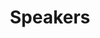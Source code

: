 ---
title: Speakers
sections:
  - type: hero_section
    title: Speakers
    subtitle: >-
      Speakers of Past Talks
    align: center
    padding_top: large
    padding_bottom: none
    background_color: none
    has_border: false
  - type: grid_section
    grid_items:
      - title: Tim Khoury
        content: Investor of DCG
        title_align: center
        content_align: center
        image: https://cdn.jsdelivr.net/gh/Content2049/Content2049/public/speakers/khoury.jpeg
        image_alt: Tim Khoury Digital Currency Group
        image_position: top
        image_align: center
        image_has_padding: true
        actions:
          - label: Twitter
            url: https://twitter.com/TKhrypto
            style: link
            has_icon: true
            icon: twitter
            icon_position: center
            new_window: true
          - label: Linkedin
            url: https://www.linkedin.com/in/timothy-khoury/
            style: link
            has_icon: true
            icon: linkedin
            icon_position: center
            new_window: true
        actions_align: center
      - title: Harry Halpin
        content: CEO of Nym Technologies
        title_align: center
        content_align: center
        image: https://cdn.jsdelivr.net/gh/Content2049/Content2049/public/speakers/harryhalpin.png
        image_alt: zen
        image_position: top
        image_align: center
        image_has_padding: true
        actions:
          - label: Twitter
            url: https://twitter.com/harryhalpin
            style: link
            has_icon: true
            icon: twitter
            icon_position: center
            new_window: true
          - label: Linkedin
            url: https://www.linkedin.com/in/harryhalpin/
            style: link
            has_icon: true
            icon: linkedin
            icon_position: center
            new_window: true
        actions_align: center
      - title: Mark Phillips
        content: VP of Helium
        title_align: center
        content_align: center
        image: https://cdn.jsdelivr.net/gh/Content2049/Content2049/public/speakers/pharkmillups.png
        image_alt: Mark Phillips Helium
        image_position: top
        image_align: center
        image_has_padding: true
        actions:
          - label: Twitter
            url: https://twitter.com/pharkmillups
            style: link
            has_icon: true
            icon: twitter
            icon_position: center
            new_window: true
          - label: Linkedin
            url: https://www.linkedin.com/in/mark-phillips-255b757/
            style: link
            has_icon: true
            icon: linkedin
            icon_position: center
            new_window: true
        actions_align: center
      - title: Sebastian
        content: COO of Arweave
        title_align: center
        content_align: center
        image: https://cdn.jsdelivr.net/gh/Content2049/Content2049/public/speakers/sebastiancamposgroth.jpeg
        image_alt: Sebastian Campos Groth Arweave
        image_position: top
        image_align: center
        image_has_padding: true
        actions:
          - label: Twitter
            url: https://twitter.com/OpenWebFoundry
            style: link
            has_icon: true
            icon: twitter
            icon_position: center
            new_window: true
          - label: Linkedin
            url: https://www.linkedin.com/in/sebastiancamposgroth/
            style: link
            has_icon: true
            icon: linkedin
            icon_position: center
            new_window: true
        actions_align: center
      - title: Spenser Huang
        content: Managing Director of Coinlist
        title_align: center
        content_align: center
        image: https://cdn.jsdelivr.net/gh/Content2049/Content2049/public/speakers/huangspenser.jpeg
        image_alt: Spenser Huang Coinlist
        image_position: top
        image_align: center
        image_has_padding: true
        actions:
          - label: Twitter
            url: https://twitter.com/huangspenser
            style: link
            has_icon: true
            icon: twitter
            icon_position: center
            new_window: true
          - label: Linkedin
            url: https://www.linkedin.com/in/huangspenser/
            style: link
            has_icon: true
            icon: linkedin
            icon_position: center
            new_window: true
        actions_align: center
      - title: Tomas Molin
        content: Research of Messari
        title_align: center
        content_align: center
        image: https://cdn.jsdelivr.net/gh/Content2049/Content2049/public/speakers/tomasm.jpeg
        image_alt: Tomas Molin Messari
        image_position: top
        image_align: center
        image_has_padding: true
        actions:
          - label: Twitter
            url: https://twitter.com/___TomasM
            style: link
            has_icon: true
            icon: twitter
            icon_position: center
            new_window: true
          - label: Linkedin
            url: https://www.linkedin.com/in/tomas-m-823581109/
            style: link
            has_icon: true
            icon: linkedin
            icon_position: center
            new_window: true
        actions_align: center
      - title: Suji Yan
        content: Founder of Mask Network
        title_align: center
        content_align: center
        image: https://cdn.jsdelivr.net/gh/Content2049/Content2049/public/speakers/sujiyan.jpeg
        image_alt: Suji Yan Mask Network
        image_position: top
        image_align: center
        image_has_padding: true
        actions:
          - label: Twitter
            url: https://twitter.com/suji_yan
            style: link
            has_icon: true
            icon: twitter
            icon_position: center
            new_window: true
        actions_align: center
      - title: Micha Roon
        content: Chief Innovation Officer of Energy Web
        title_align: center
        content_align: center
        image: https://cdn.jsdelivr.net/gh/Content2049/Content2049/public/speakers/drgorb.jpeg
        image_alt: Micha Roon Energy Web
        image_position: top
        image_align: center
        image_has_padding: true
        actions:
          - label: Twitter
            url: https://twitter.com/drgorb
            style: link
            has_icon: true
            icon: twitter
            icon_position: center
            new_window: true
          - label: Linkedin
            url: https://www.linkedin.com/in/micha
            style: link
            has_icon: true
            icon: linkedin
            icon_position: center
            new_window: true
        actions_align: center
      - title: Eric Tang
        content: CTO of Livepeer 
        title_align: center
        content_align: center
        image: https://cdn.jsdelivr.net/gh/Content2049/Content2049/public/speakers/ericxtang.jpeg
        image_alt: Eric Tang Livepeer 
        image_position: top
        image_align: center
        image_has_padding: true
        actions:
          - label: Twitter
            url: https://twitter.com/dabit3
            style: link
            has_icon: true
            icon: twitter
            icon_position: center
            new_window: true
          - label: Linkedin
            url: https://www.linkedin.com/in/ericxtang/
            style: link
            has_icon: true
            icon: linkedin
            icon_position: center
            new_window: true
        actions_align: center
      - title: Yisi Liu
        content: CTO of Mask Network
        title_align: center
        content_align: center
        image: https://cdn.jsdelivr.net/gh/Content2049/Content2049/public/speakers/yisiliu.png
        image_alt: Yisi Liu Mask Network
        image_position: top
        image_align: center
        image_has_padding: true
        actions:
          - label: Twitter
            url: https://twitter.com/TheYisiLiu
            style: link
            has_icon: true
            icon: twitter
            icon_position: center
            new_window: true
        actions_align: center
      - title: Xylophone
        content: Cofounder of Arweave News
        title_align: center
        content_align: center
        image: https://cdn.jsdelivr.net/gh/Content2049/Content2049/public/speakers/xylophonezy.jpeg
        image_alt: Xylophone Arweave News
        image_position: top
        image_align: center
        image_has_padding: true
        actions:
          - label: Twitter
            url: https://twitter.com/xylophonezy
            style: link
            has_icon: true
            icon: twitter
            icon_position: center
            new_window: true
        actions_align: center
      - title: John Letey
        content: CTO of KYVE Network
        title_align: center
        content_align: center
        image: https://cdn.jsdelivr.net/gh/Content2049/Content2049/public/speakers/johnletey.jpeg
        image_alt: John Letey KYVE Network
        image_position: top
        image_align: center
        image_has_padding: true
        actions:
          - label: Twitter
            url: https://twitter.com/johnletey
            style: link
            has_icon: true
            icon: twitter
            icon_position: center
            new_window: true
          - label: Linkedin
            url: https://www.linkedin.com/in/johnletey/
            style: link
            has_icon: true
            icon: linkedin
            icon_position: center
            new_window: true
        actions_align: center
      - title: Nader Dabit
        content: DevRel of The Graph
        title_align: center
        content_align: center
        image: https://cdn.jsdelivr.net/gh/Content2049/Content2049/public/speakers/dabit3.jpeg
        image_alt: Nader Dabit Edge & Node
        image_position: top
        image_align: center
        image_has_padding: true
        actions:
          - label: Twitter
            url: https://twitter.com/dabit3
            style: link
            has_icon: true
            icon: twitter
            icon_position: center
            new_window: true
          - label: Linkedin
            url: https://www.linkedin.com/in/naderdabit/
            style: link
            has_icon: true
            icon: linkedin
            icon_position: center
            new_window: true
        actions_align: center
      - title: Sara Feenan
        content: Product Owner of Infura
        title_align: center
        content_align: center
        image: https://cdn.jsdelivr.net/gh/Content2049/Content2049/public/speakers/saronimo.jpeg
        image_alt: Sara Feenan Infura
        image_position: top
        image_align: center
        image_has_padding: true
        actions:
          - label: Twitter
            url: https://twitter.com/saronimo
            style: link
            has_icon: true
            icon: twitter
            icon_position: center
            new_window: true
          - label: Linkedin
            url: https://www.linkedin.com/in/sara-feenan/
            style: link
            has_icon: true
            icon: linkedin
            icon_position: center
            new_window: true
        actions_align: center
      - title: Rob Sarrow
        content: Ventures Associate of Delphi Digital
        title_align: center
        content_align: center
        image: https://cdn.jsdelivr.net/gh/Content2049/Content2049/public/speakers/rsarrow.jpeg
        image_alt: Rob Sarrow Delphi Digital
        image_position: top
        image_align: center
        image_has_padding: true
        actions:
          - label: Twitter
            url: https://twitter.com/rsarrow
            style: link
            has_icon: true
            icon: twitter
            icon_position: center
            new_window: true
          - label: Linkedin
            url: https://www.linkedin.com/in/robertsarrow/
            style: link
            has_icon: true
            icon: linkedin
            icon_position: center
            new_window: true
        actions_align: center
      - title: CaoYin
        content: CEO of Digital Renaissance
        title_align: center
        content_align: center
        image: https://cdn.jsdelivr.net/gh/Content2049/Content2049/public/speakers/caoyin.png
        image_alt: CaoYin Digital Renaissance
        image_position: top
        image_align: center
        image_has_padding: true
        actions:
          - label: Twitter
            url: https://twitter.com/CaoArmand
            style: link
            has_icon: true
            icon: twitter
            icon_position: center
            new_window: true
          - label: Linkedin
            url: https://www.linkedin.com/in/caoyin/
            style: link
            has_icon: true
            icon: linkedin
            icon_position: center
            new_window: true
        actions_align: center
      - title: Bob Chien
        content: BD Head of ProjectGalaxy
        title_align: center
        content_align: center
        image: https://cdn.jsdelivr.net/gh/Content2049/Content2049/public/speakers/bobchien.jpeg
        image_alt: Bob Chien ProjectGalaxy
        image_position: top
        image_align: center
        image_has_padding: true
        actions:
          - label: Twitter
            url: https://twitter.com/0xbobchien
            style: link
            has_icon: true
            icon: twitter
            icon_position: center
            new_window: true
          - label: Linkedin
            url: https://www.linkedin.com/in/jtchien/overlay/contact-info/
            style: link
            has_icon: true
            icon: linkedin
            icon_position: center
            new_window: true
        actions_align: center
      - title: Shiyu
        content: COO of CyberConnect 
        title_align: center
        content_align: center
        image: https://cdn.jsdelivr.net/gh/Content2049/Content2049/public/speakers/shiyu.png
        image_alt: Bob Chien ProjectGalaxy
        image_position: top
        image_align: center
        image_has_padding: true
        actions:
          - label: Twitter
            url: https://twitter.com/shiyuSQ
            style: link
            has_icon: true
            icon: twitter
            icon_position: center
            new_window: true
          - label: Linkedin
            url: https://www.linkedin.com/in/sqsqsqsq/
            style: link
            has_icon: true
            icon: linkedin
            icon_position: center
            new_window: true
        actions_align: center
      - title: Mori
        content: Partner of Treasureland
        title_align: center
        content_align: center
        image: https://cdn.jsdelivr.net/gh/Content2049/Content2049/public/speakers/mori.jpeg
        image_alt: Mori Treasureland
        image_position: top
        image_align: center
        image_has_padding: true
        actions:
          - label: Twitter
            url: https://twitter.com/Momoxu7
            style: link
            has_icon: true
            icon: twitter
            icon_position: center
            new_window: true
        actions_align: center
      - title: Kevin Primicerio
        content: CEO of Pianity
        title_align: center
        content_align: center
        image: https://cdn.jsdelivr.net/gh/Content2049/Content2049/public/speakers/kevinprimicerio.jpeg
        image_alt: Kevin Primicerio Pianity
        image_position: top
        image_align: center
        image_has_padding: true
        actions:
          - label: Twitter
            url: https://twitter.com/kprimice
            style: link
            has_icon: true
            icon: twitter
            icon_position: center
            new_window: true
          - label: Linkedin
            url: https://www.linkedin.com/in/kevin-primicerio/
            style: link
            has_icon: true
            icon: linkedin
            icon_position: center
            new_window: true
        actions_align: center
      - title: Jenny Zheng
        content: BD Lead of Bybit NFT
        title_align: center
        content_align: center
        image: https://cdn.jsdelivr.net/gh/Content2049/Content2049/public/speakers/jennyzheng719.jpeg
        image_alt: Jenny Zheng Bybit NFT
        image_position: top
        image_align: center
        image_has_padding: true
        actions:
          - label: Twitter
            url: https://twitter.com/jennyzheng719
            style: link
            has_icon: true
            icon: twitter
            icon_position: center
            new_window: true
        actions_align: center
      - title: Yalu Lin
        content: Cofounder of Melos Studio
        title_align: center
        content_align: center
        image: https://cdn.jsdelivr.net/gh/Content2049/Content2049/public/speakers/yalulin.jpeg
        image_alt: Yalu Lin Melos Studio 
        image_position: top
        image_align: center
        image_has_padding: true
        actions:
          - label: Twitter
            url: https://twitter.com/yalulin
            style: link
            has_icon: true
            icon: twitter
            icon_position: center
            new_window: true
          - label: Linkedin
            url: https://www.linkedin.com/in/yalulin/
            style: link
            has_icon: true
            icon: linkedin
            icon_position: center
            new_window: true
        actions_align: center
      - title: Al Morris
        content: Founder of Koii Network
        title_align: center
        content_align: center
        image: https://cdn.jsdelivr.net/gh/Content2049/Content2049/public/speakers/alexanderdmorris.png
        image_alt: al Koii Network
        image_position: top
        image_align: center
        image_has_padding: true
        actions:
          - label: Twitter
            url: https://twitter.com/al_koii
            style: link
            has_icon: true
            icon: twitter
            icon_position: center
            new_window: true
          - label: Linkedin
            url: https://www.linkedin.com/in/alexanderdmorris/
            style: link
            has_icon: true
            icon: linkedin
            icon_position: center
            new_window: true
        actions_align: center
      - title: Prashant Maurya
        content: CEO of Spheron Protocol
        title_align: center
        content_align: center
        image: https://cdn.jsdelivr.net/gh/Content2049/Content2049/public/speakers/techprashantmaurya.jpeg
        image_alt: Prashant Maurya Spheron Protocol
        image_position: top
        image_align: center
        image_has_padding: true
        actions:
          - label: Twitter
            url: https://twitter.com/prashant_xyz
            style: link
            has_icon: true
            icon: twitter
            icon_position: center
            new_window: true
          - label: Linkedin
            url: https://www.linkedin.com/in/techprashantmaurya/
            style: link
            has_icon: true
            icon: linkedin
            icon_position: center
            new_window: true
        actions_align: center
      - title: Nathan VDH
        content: Head of Growth of Snapshot  
        title_align: center
        content_align: center
        image: https://cdn.jsdelivr.net/gh/Content2049/Content2049/public/speakers/nathanvdh.jpeg
        image_alt: Nathan VDH Snapshot  
        image_position: top
        image_align: center
        image_has_padding: true
        actions:
          - label: Twitter
            url: https://twitter.com/_NathanVDH
            style: link
            has_icon: true
            icon: twitter
            icon_position: center
            new_window: true
        actions_align: center
      - title: Minh Doan
        content: CEO of MassBit  
        title_align: center
        content_align: center
        image: https://cdn.jsdelivr.net/gh/Content2049/Content2049/public/speakers/daywednes.jpeg
        image_alt: Minh Doan MassBit
        image_position: top
        image_align: center
        image_has_padding: true
        actions:
          - label: Twitter
            url: https://twitter.com/minhdoan82
            style: link
            has_icon: true
            icon: twitter
            icon_position: center
            new_window: true
          - label: Linkedin
            url: https://www.linkedin.com/in/daywednes/
            style: link
            has_icon: true
            icon: linkedin
            icon_position: center
            new_window: true
        actions_align: center
      - title: Alan Scott
        content: Project Advisor of RAILGUN
        title_align: center
        content_align: center
        image: https://cdn.jsdelivr.net/gh/Content2049/Content2049/public/speakers/alanscott.jpeg
        image_alt: Alan Scott RAILGUN
        image_position: top
        image_align: center
        image_has_padding: true
        actions:
          - label: Twitter
            url: https://twitter.com/tsu_kareta
            style: link
            has_icon: true
            icon: twitter
            icon_position: center
            new_window: true
          - label: Linkedin
            url: https://www.linkedin.com/in/alan-scott-80883168/
            style: link
            has_icon: true
            icon: linkedin
            icon_position: center
            new_window: true
        actions_align: center
      - title: Harrison Seletsky
        content: Comms Head of NFTrade
        title_align: center
        content_align: center
        image: https://cdn.jsdelivr.net/gh/Content2049/Content2049/public/speakers/harrisonseletsky.jpeg
        image_alt: Harrison Seletsky NFTrade
        image_position: top
        image_align: center
        image_has_padding: true
        actions:
          - label: Twitter
            url: https://twitter.com/NFTradeofficial
            style: link
            has_icon: true
            icon: twitter
            icon_position: center
            new_window: true
          - label: Linkedin
            url: https://www.linkedin.com/in/harrison-seletsky/
            style: link
            has_icon: true
            icon: linkedin
            icon_position: center
            new_window: true
        actions_align: center
      - title: REG
        content: Lead for Comms and PR of KlimaDAO
        title_align: center
        content_align: center
        image: https://cdn.jsdelivr.net/gh/Content2049/Content2049/public/speakers/reg.jpg
        image_alt: REG KlimaDAO
        image_position: top
        image_align: center
        image_has_padding: true
        actions:
          - label: Twitter
            url: https://twitter.com/OccultDegen
            style: link
            has_icon: true
            icon: twitter
            icon_position: center
            new_window: true
        actions_align: center
      - title: Mara
        content: Marketing of Solanart
        title_align: center
        content_align: center
        image: https://cdn.jsdelivr.net/gh/Content2049/Content2049/public/speakers/mara.jpeg
        image_alt: Mara Solanart
        image_position: top
        image_align: center
        image_has_padding: true
        actions:
          - label: Twitter
            url: https://twitter.com/timerugged
            style: link
            has_icon: true
            icon: twitter
            icon_position: center
            new_window: true
        actions_align: center
      - title: Jayson Tan
        content: CMO of Torum Technology
        title_align: center
        content_align: center
        image: https://cdn.jsdelivr.net/gh/Content2049/Content2049/public/speakers/jayson_torum.jpeg
        image_alt: Jayson Tan Torum
        image_position: top
        image_align: center
        image_has_padding: true
        actions:
          - label: Twitter
            url: https://twitter.com/jayson_torum
            style: link
            has_icon: true
            icon: twitter
            icon_position: center
            new_window: true
          - label: Linkedin
            url: https://www.linkedin.com/in/jayson711/
            style: link
            has_icon: true
            icon: linkedin
            icon_position: center
            new_window: true
        actions_align: center
      - title: Dyno
        content: Core contributor of OpenDAO
        title_align: center
        content_align: center
        image: https://cdn.jsdelivr.net/gh/Content2049/Content2049/public/speakers/dyno.png
        image_alt: Dyno OpenDAO
        image_position: top
        image_align: center
        image_has_padding: true
        actions:
          - label: Twitter
            url: https://twitter.com/CryptoDynoZ
            style: link
            has_icon: true
            icon: twitter
            icon_position: center
            new_window: true
        actions_align: center
      - title: Alisha
        content: Community Lead of ENS
        title_align: center
        content_align: center
        image: https://cdn.jsdelivr.net/gh/Content2049/Content2049/public/speakers/alisha.jpeg
        image_alt: Alisha ENS
        image_position: top
        image_align: center
        image_has_padding: true
        actions:
          - label: Twitter
            url: https://twitter.com/futurealisha
            style: link
            has_icon: true
            icon: twitter
            icon_position: center
            new_window: true
          - label: Linkedin
            url: https://www.linkedin.com/in/alisha-eth-3bb858218/
            style: link
            has_icon: true
            icon: linkedin
            icon_position: center
            new_window: true
        actions_align: center
      - title: Michael Zhou
        content: Core Developer of Celer Network
        title_align: center
        content_align: center
        image: https://cdn.jsdelivr.net/gh/Content2049/Content2049/public/speakers/michaelzhou.jpeg
        image_alt: Dyno OpenDAO
        image_position: top
        image_align: center
        image_has_padding: true
        actions:
          - label: Twitter
            url: https://twitter.com/Dominator0081
            style: link
            has_icon: true
            icon: twitter
            icon_position: center
            new_window: true
          - label: Linkedin
            url: https://www.linkedin.com/in/michael-zhou-008/
            style: link
            has_icon: true
            icon: linkedin
            icon_position: center
            new_window: true
        actions_align: center
      - title: RyanCoordinator
        content: Operations Lead of DeveloperDAO
        title_align: center
        content_align: center
        image: https://cdn.jsdelivr.net/gh/Content2049/Content2049/public/speakers/ryancoordinator.jpeg
        image_alt: RyanCoordinator DeveloperDAO
        image_position: top
        image_align: center
        image_has_padding: true
        actions:
          - label: Twitter
            url: https://twitter.com/RyanCoordinator
            style: link
            has_icon: true
            icon: twitter
            icon_position: center
            new_window: true
        actions_align: center
      - title: Taylor Zhang
        content: Ecosystem Lead of Mask Network
        title_align: center
        content_align: center
        image: https://cdn.jsdelivr.net/gh/Content2049/Content2049/public/speakers/tianranzhang.jpg
        image_alt: Taylor Zhang Mask Network
        image_position: top
        image_align: center
        image_has_padding: true
        actions:
          - label: Twitter
            url: https://twitter.com/TianranZhang
            style: link
            has_icon: true
            icon: twitter
            icon_position: center
            new_window: true
          - label: Linkedin
            url: https://www.linkedin.com/in/taylor-zhang-%E5%BC%A0%E5%A4%A9%E7%84%B6-25730664/
            style: link
            has_icon: true
            icon: linkedin
            icon_position: center
            new_window: true
        actions_align: center
      - title: Chris Zhu
        content: CEO of Mirror World
        title_align: center
        content_align: center
        image: https://cdn.jsdelivr.net/gh/Content2049/Content2049/public/speakers/chrizhuu.jpeg
        image_alt: Chris Zhu Mirror World
        image_position: top
        image_align: center
        image_has_padding: true
        actions:
          - label: Twitter
            url: https://twitter.com/TianranZhang
            style: link
            has_icon: true
            icon: twitter
            icon_position: center
            new_window: true
          - label: Linkedin
            url: https://www.linkedin.com/in/taylor-zhang-%E5%BC%A0%E5%A4%A9%E7%84%B6-25730664/
            style: link
            has_icon: true
            icon: linkedin
            icon_position: center
            new_window: true
        actions_align: center
      - title: Mat Yarger
        content: Head of Smart Mobility of IOTA
        title_align: center
        content_align: center
        image: https://cdn.jsdelivr.net/gh/Content2049/Content2049/public/speakers/mathewyarger.jpeg
        image_alt: Mat Yarger IOTA Foundation
        image_position: top
        image_align: center
        image_has_padding: true
        actions:
          - label: Twitter
            url: https://twitter.com/Mat_Yarger
            style: link
            has_icon: true
            icon: twitter
            icon_position: center
            new_window: true
          - label: Linkedin
            url: https://www.linkedin.com/in/mathewyarger/
            style: link
            has_icon: true
            icon: linkedin
            icon_position: center
            new_window: true
        actions_align: center
      - title: Joseph Pallant
        content: Founder of BlockForClimate
        title_align: center
        content_align: center
        image: https://cdn.jsdelivr.net/gh/Content2049/Content2049/public/speakers/josephpallant.jpeg
        image_alt: Joseph Pallant BlockForClimate
        image_position: top
        image_align: center
        image_has_padding: true
        actions:
          - label: Twitter
            url: https://twitter.com/josephpallant
            style: link
            has_icon: true
            icon: twitter
            icon_position: center
            new_window: true
          - label: Linkedin
            url: https://www.linkedin.com/in/josephpallant/
            style: link
            has_icon: true
            icon: linkedin
            icon_position: center
            new_window: true
        actions_align: center
      - title: Chris Wang
        content: CEO of ThunderCore
        title_align: center
        content_align: center
        image: https://cdn.jsdelivr.net/gh/Content2049/Content2049/public/speakers/chriswang.jpeg
        image_alt: Chris Wang ThunderCore
        image_position: top
        image_align: center
        image_has_padding: true
        actions:
          - label: Twitter
            url: https://twitter.com/ThunderProtocol
            style: link
            has_icon: true
            icon: twitter
            icon_position: center
            new_window: true
          - label: Linkedin
            url: https://www.linkedin.com/in/chris0804/
            style: link
            has_icon: true
            icon: linkedin
            icon_position: center
            new_window: true
        actions_align: center
      - title: Ethan Wu
        content: Developer Community Lead of Numbers Protocol
        title_align: center
        content_align: center
        image: https://cdn.jsdelivr.net/gh/Content2049/Content2049/public/speakers/ewu.jpeg
        image_alt: Ethan Wu Numbers Protocol
        image_position: top
        image_align: center
        image_has_padding: true
        actions:
          - label: Twitter
            url: https://twitter.com/numbersprotocol
            style: link
            has_icon: true
            icon: twitter
            icon_position: center
            new_window: true
          - label: Linkedin
            url: https://www.linkedin.com/in/ewu41/
            style: link
            has_icon: true
            icon: linkedin
            icon_position: center
            new_window: true
        actions_align: center
      - title: stz
        content: Superhuman of RSS3
        title_align: center
        content_align: center
        image: https://cdn.jsdelivr.net/gh/Content2049/Content2049/public/speakers/stz.jpeg
        image_alt: stz RSS3
        image_position: top
        image_align: center
        image_has_padding: true
        actions:
          - label: Twitter
            url: https://twitter.com/SangtengZ
            style: link
            has_icon: true
            icon: twitter
            icon_position: center
            new_window: true
        actions_align: center
      - title: Serge Ajamian
        content: CBO of BeemUp
        title_align: center
        content_align: center
        image: https://cdn.jsdelivr.net/gh/Content2049/Content2049/public/speakers/sergeajamian.jpg
        image_alt: Serge Ajamian BeemUp
        image_position: top
        image_align: center
        image_has_padding: true
        actions:
          - label: Twitter
            url: https://twitter.com/BeemupPlatform
            style: link
            has_icon: true
            icon: twitter
            icon_position: center
            new_window: true
          - label: Linkedin
            url: https://www.linkedin.com/in/sergeajamian/
            style: link
            has_icon: true
            icon: linkedin
            icon_position: center
            new_window: true
        actions_align: center
      - title: Taranveer Sabharwal
        content: Student of Cambridge University
        title_align: center
        content_align: center
        image: https://cdn.jsdelivr.net/gh/Content2049/Content2049/public/speakers/taranveerss.jpeg
        image_alt: Taranveer Sabharwal Cambridge Blockchain Society
        image_position: top
        image_align: center
        image_has_padding: true
        actions:
          - label: Twitter
            url: https://twitter.com/_TaranveerSingh
            style: link
            has_icon: true
            icon: twitter
            icon_position: center
            new_window: true
          - label: Linkedin
            url: https://www.linkedin.com/in/taranveerss/
            style: link
            has_icon: true
            icon: linkedin
            icon_position: center
            new_window: true
        actions_align: center
    grid_cols: four
    grid_gap_horiz: medium
    grid_gap_vert: medium
    enable_cards: true
    align: center
    padding_top: small
    padding_bottom: large
    has_border: false
    background_color: none
  # - type: hero_section
  #   title: Curator
  #   subtitle: >-
  #     Pick your favorite podcast platform
  #   align: center
  #   padding_top: large
  #   padding_bottom: none
  #   background_color: none
  #   has_border: false    
  # - type: grid_section
  #   grid_items:
  #     - title: Howard Zen
  #       content: Cheer Lead of Meson Network
  #       title_align: center
  #       content_align: center
  #       image: speakers/howardzen.jpeg
  #       image_alt: Howard Zen Meson Network
  #       image_position: top
  #       image_align: center
  #      image_has_padding: true
  #       actions:
  #         - label: Twitter
  #           url: https://twitter.com/HowardZjh
  #           style: link
  #           has_icon: true
  #           icon: twitter
  #           icon_position: center
  #           new_window: true
  #         - label: Linkedin
  #           url: https://www.linkedin.com/in/howard-zen-4b764bb/
  #           style: link
  #           has_icon: true
  #           icon: linkedin
  #           icon_position: center
  #           new_window: true
  #       actions_align: center
  #     - title: Sherlock Shi
  #       content: Cofounder of Meson Network
  #       title_align: center
  #       content_align: center
  #       image: speakers/sherlockshi.jpeg
  #       image_alt: Sherlock Shi Meson Network
  #       image_position: top
  #       image_align: center
  #       image_has_padding: true
  #       actions:
  #         - label: Twitter
  #           url: https://twitter.com/SherlockShi_AHA
  #           style: link
  #           has_icon: true
  #           icon: twitter
  #           icon_position: center
  #           new_window: true
  #         - label: Linkedin
  #           url: https://www.linkedin.com/in/sherlock-shi-21b477a3/
  #           style: link
  #           has_icon: true
  #           icon: linkedin
  #           icon_position: center
  #           new_window: true
  #       actions_align: center
  #   grid_cols: four
  #   grid_gap_horiz: medium
  #   grid_gap_vert: medium
  #   enable_cards: true
  #   align: center
  #   padding_top: small
  #   padding_bottom: large
  #   has_border: false
  #  background_color: none
seo:
  title: Speakers | Content2049
  description: Speakers of Past Talks
  extra:
    - name: og:type
      value: website
      keyName: property
    - name: og:title
      value: Subscribe
      keyName: property
    - name: og:description
      value: Speakers of Past Talks
      keyName: property
    - name: og:image
      value: https://cdn.jsdelivr.net/gh/Content2049/Content2049/public/images/about.jpg
      keyName: property
      relativeUrl: true
    - name: twitter:card
      value: summary_large_image
    - name: twitter:title
      value: Subscribe
    - name: twitter:description
      value: Speakers of Past Talks
    - name: twitter:image
      value: https://cdn.jsdelivr.net/gh/Content2049/Content2049/public/images/about.jpg
      relativeUrl: true
layout: advanced
---